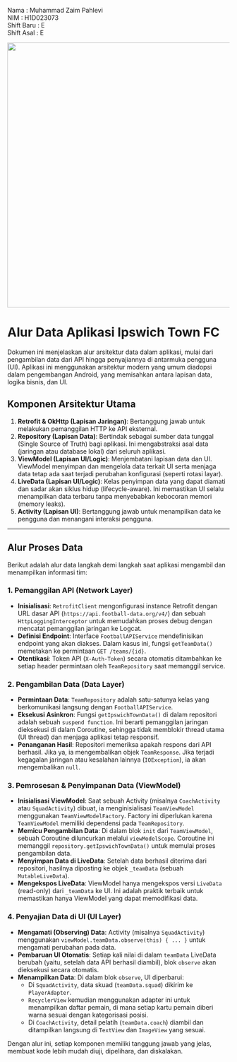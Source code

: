 Nama         : Muhammad Zaim Pahlevi<br>
NIM          : H1D023073<br>
Shift Baru   : E<br>
Shift Asal   : E<br>

<img src= "rec/recording.gif" height=600>

# Alur Data Aplikasi Ipswich Town FC

Dokumen ini menjelaskan alur arsitektur data dalam aplikasi, mulai dari pengambilan data dari API hingga penyajiannya di antarmuka pengguna (UI). Aplikasi ini menggunakan arsitektur modern yang umum diadopsi dalam pengembangan Android, yang memisahkan antara lapisan data, logika bisnis, dan UI.

## Komponen Arsitektur Utama

1.  **Retrofit & OkHttp (Lapisan Jaringan)**: Bertanggung jawab untuk melakukan pemanggilan HTTP ke API eksternal.
2.  **Repository (Lapisan Data)**: Bertindak sebagai sumber data tunggal (Single Source of Truth) bagi aplikasi. Ini mengabstraksi asal data (jaringan atau database lokal) dari seluruh aplikasi.
3.  **ViewModel (Lapisan UI/Logic)**: Menjembatani lapisan data dan UI. ViewModel menyimpan dan mengelola data terkait UI serta menjaga data tetap ada saat terjadi perubahan konfigurasi (seperti rotasi layar).
4.  **LiveData (Lapisan UI/Logic)**: Kelas penyimpan data yang dapat diamati dan sadar akan siklus hidup (lifecycle-aware). Ini memastikan UI selalu menampilkan data terbaru tanpa menyebabkan kebocoran memori (memory leaks).
5.  **Activity (Lapisan UI)**: Bertanggung jawab untuk menampilkan data ke pengguna dan menangani interaksi pengguna.

---

## Alur Proses Data

Berikut adalah alur data langkah demi langkah saat aplikasi mengambil dan menampilkan informasi tim:

### 1. Pemanggilan API (Network Layer)

-   **Inisialisasi**: `RetrofitClient` mengonfigurasi instance Retrofit dengan URL dasar API (`https://api.football-data.org/v4/`) dan sebuah `HttpLoggingInterceptor` untuk memudahkan proses debug dengan mencatat pemanggilan jaringan ke Logcat.
-   **Definisi Endpoint**: Interface `FootballAPIService` mendefinisikan endpoint yang akan diakses. Dalam kasus ini, fungsi `getTeamData()` memetakan ke permintaan `GET /teams/{id}`.
-   **Otentikasi**: Token API (`X-Auth-Token`) secara otomatis ditambahkan ke setiap header permintaan oleh `TeamRepository` saat memanggil service.

### 2. Pengambilan Data (Data Layer)

-   **Permintaan Data**: `TeamRepository` adalah satu-satunya kelas yang berkomunikasi langsung dengan `FootballAPIService`.
-   **Eksekusi Asinkron**: Fungsi `getIpswichTownData()` di dalam repositori adalah sebuah `suspend function`. Ini berarti pemanggilan jaringan dieksekusi di dalam Coroutine, sehingga tidak memblokir thread utama (UI thread) dan menjaga aplikasi tetap responsif.
-   **Penanganan Hasil**: Repositori memeriksa apakah respons dari API berhasil. Jika ya, ia mengembalikan objek `TeamResponse`. Jika terjadi kegagalan jaringan atau kesalahan lainnya (`IOException`), ia akan mengembalikan `null`.

### 3. Pemrosesan & Penyimpanan Data (ViewModel)

-   **Inisialisasi ViewModel**: Saat sebuah Activity (misalnya `CoachActivity` atau `SquadActivity`) dibuat, ia menginisialisasi `TeamViewModel` menggunakan `TeamViewModelFactory`. Factory ini diperlukan karena `TeamViewModel` memiliki dependensi pada `TeamRepository`.
-   **Memicu Pengambilan Data**: Di dalam blok `init` dari `TeamViewModel`, sebuah Coroutine diluncurkan melalui `viewModelScope`. Coroutine ini memanggil `repository.getIpswichTownData()` untuk memulai proses pengambilan data.
-   **Menyimpan Data di LiveData**: Setelah data berhasil diterima dari repositori, hasilnya diposting ke objek `_teamData` (sebuah `MutableLiveData`).
-   **Mengekspos LiveData**: ViewModel hanya mengekspos versi `LiveData` (read-only) dari `_teamData` ke UI. Ini adalah praktik terbaik untuk memastikan hanya ViewModel yang dapat memodifikasi data.

### 4. Penyajian Data di UI (UI Layer)

-   **Mengamati (Observing) Data**: Activity (misalnya `SquadActivity`) menggunakan `viewModel.teamData.observe(this) { ... }` untuk mengamati perubahan pada data.
-   **Pembaruan UI Otomatis**: Setiap kali nilai di dalam `teamData` LiveData berubah (yaitu, setelah data API berhasil diambil), blok `observe` akan dieksekusi secara otomatis.
-   **Menampilkan Data**: Di dalam blok `observe`, UI diperbarui:
    -   Di `SquadActivity`, data skuad (`teamData.squad`) dikirim ke `PlayerAdapter`.
    -   `RecyclerView` kemudian menggunakan adapter ini untuk menampilkan daftar pemain, di mana setiap kartu pemain diberi warna sesuai dengan kategorisasi posisi.
    -   Di `CoachActivity`, detail pelatih (`teamData.coach`) diambil dan ditampilkan langsung di `TextView` dan `ImageView` yang sesuai.

Dengan alur ini, setiap komponen memiliki tanggung jawab yang jelas, membuat kode lebih mudah diuji, dipelihara, dan diskalakan.

